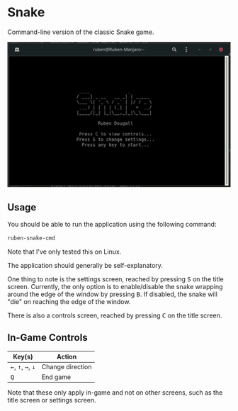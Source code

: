# Snake

Command-line version of the classic Snake game.

![alt text](https://raw.githubusercontent.com/Ruben9922/snake-cmd/master/screenshot1.gif)

## Usage
You should be able to run the application using the following command:
```bash
ruben-snake-cmd
```
Note that I've only tested this on Linux.

The application should generally be self-explanatory.

One thing to note is the settings screen, reached by pressing <kbd>S</kbd> on the title screen. Currently, the only option is to enable/disable the snake wrapping around the edge of the window by pressing <kbd>B</kbd>. If disabled, the snake will "die" on reaching the edge of the window.

There is also a controls screen, reached by pressing <kbd>C</kbd> on the title screen.

## In-Game Controls

| Key(s) | Action |
|-------------------------------------------------------|------------------|
| <kbd>←</kbd>, <kbd>↑</kbd>, <kbd>→</kbd>, <kbd>↓</kbd> | Change direction |
| <kbd>Q</kbd> | End game |

Note that these only apply in-game and not on other screens, such as the title screen or settings screen.
